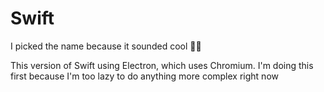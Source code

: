 # Swift
I picked the name because it sounded cool 🤷‍♀️

This version of Swift using Electron, which uses Chromium. I'm doing this first because I'm too lazy to do anything more complex right now
